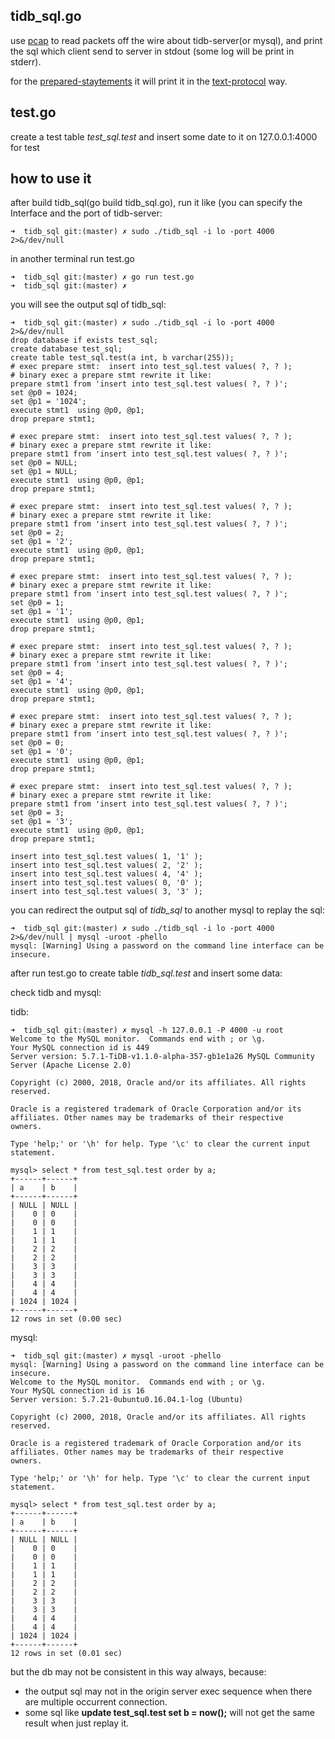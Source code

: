 ## tidb_sql.go

use [pcap](https://godoc.org/github.com/google/gopacket/pcap) to read packets off the wire about tidb-server(or mysql), and print the sql which client send to server in stdout (some log will be print in stderr).

for the [prepared-staytements](https://dev.mysql.com/doc/internals/en/prepared-statements.html) it will print it in the [text-protocol](https://dev.mysql.com/doc/internals/en/text-protocol.html) way.



## test.go

create a test table *test_sql.test* and insert some date to it on 127.0.0.1:4000 for test



## how to use it

after build tidb_sql(go build tidb_sql.go), run it like (you can specify the Interface and the port of tidb-server:

```
➜  tidb_sql git:(master) ✗ sudo ./tidb_sql -i lo -port 4000 2>&/dev/null
```

in another terminal run test.go

```
➜  tidb_sql git:(master) ✗ go run test.go
➜  tidb_sql git:(master) ✗
```



you will see the output sql of tidb_sql:

```
➜  tidb_sql git:(master) ✗ sudo ./tidb_sql -i lo -port 4000 2>&/dev/null
drop database if exists test_sql;
create database test_sql;
create table test_sql.test(a int, b varchar(255));
# exec prepare stmt:  insert into test_sql.test values( ?, ? );
# binary exec a prepare stmt rewrite it like:
prepare stmt1 from 'insert into test_sql.test values( ?, ? )';
set @p0 = 1024;
set @p1 = '1024';
execute stmt1  using @p0, @p1;
drop prepare stmt1;

# exec prepare stmt:  insert into test_sql.test values( ?, ? );
# binary exec a prepare stmt rewrite it like:
prepare stmt1 from 'insert into test_sql.test values( ?, ? )';
set @p0 = NULL;
set @p1 = NULL;
execute stmt1  using @p0, @p1;
drop prepare stmt1;

# exec prepare stmt:  insert into test_sql.test values( ?, ? );
# binary exec a prepare stmt rewrite it like:
prepare stmt1 from 'insert into test_sql.test values( ?, ? )';
set @p0 = 2;
set @p1 = '2';
execute stmt1  using @p0, @p1;
drop prepare stmt1;

# exec prepare stmt:  insert into test_sql.test values( ?, ? );
# binary exec a prepare stmt rewrite it like:
prepare stmt1 from 'insert into test_sql.test values( ?, ? )';
set @p0 = 1;
set @p1 = '1';
execute stmt1  using @p0, @p1;
drop prepare stmt1;

# exec prepare stmt:  insert into test_sql.test values( ?, ? );
# binary exec a prepare stmt rewrite it like:
prepare stmt1 from 'insert into test_sql.test values( ?, ? )';
set @p0 = 4;
set @p1 = '4';
execute stmt1  using @p0, @p1;
drop prepare stmt1;

# exec prepare stmt:  insert into test_sql.test values( ?, ? );
# binary exec a prepare stmt rewrite it like:
prepare stmt1 from 'insert into test_sql.test values( ?, ? )';
set @p0 = 0;
set @p1 = '0';
execute stmt1  using @p0, @p1;
drop prepare stmt1;

# exec prepare stmt:  insert into test_sql.test values( ?, ? );
# binary exec a prepare stmt rewrite it like:
prepare stmt1 from 'insert into test_sql.test values( ?, ? )';
set @p0 = 3;
set @p1 = '3';
execute stmt1  using @p0, @p1;
drop prepare stmt1;

insert into test_sql.test values( 1, '1' );
insert into test_sql.test values( 2, '2' );
insert into test_sql.test values( 4, '4' );
insert into test_sql.test values( 0, '0' );
insert into test_sql.test values( 3, '3' );
```



you can redirect the output sql of *tidb_sql* to another mysql to replay the sql:

```
➜  tidb_sql git:(master) ✗ sudo ./tidb_sql -i lo -port 4000 2>&/dev/null | mysql -uroot -phello
mysql: [Warning] Using a password on the command line interface can be insecure.
```

after run test.go to create table *tidb_sql.test* and insert some data:



check tidb and mysql:

tidb:

```
➜  tidb_sql git:(master) ✗ mysql -h 127.0.0.1 -P 4000 -u root
Welcome to the MySQL monitor.  Commands end with ; or \g.
Your MySQL connection id is 449
Server version: 5.7.1-TiDB-v1.1.0-alpha-357-gb1e1a26 MySQL Community Server (Apache License 2.0)

Copyright (c) 2000, 2018, Oracle and/or its affiliates. All rights reserved.

Oracle is a registered trademark of Oracle Corporation and/or its
affiliates. Other names may be trademarks of their respective
owners.

Type 'help;' or '\h' for help. Type '\c' to clear the current input statement.

mysql> select * from test_sql.test order by a;
+------+------+
| a    | b    |
+------+------+
| NULL | NULL |
|    0 | 0    |
|    0 | 0    |
|    1 | 1    |
|    1 | 1    |
|    2 | 2    |
|    2 | 2    |
|    3 | 3    |
|    3 | 3    |
|    4 | 4    |
|    4 | 4    |
| 1024 | 1024 |
+------+------+
12 rows in set (0.00 sec)
```



mysql:

```shell
➜  tidb_sql git:(master) ✗ mysql -uroot -phello
mysql: [Warning] Using a password on the command line interface can be insecure.
Welcome to the MySQL monitor.  Commands end with ; or \g.
Your MySQL connection id is 16
Server version: 5.7.21-0ubuntu0.16.04.1-log (Ubuntu)

Copyright (c) 2000, 2018, Oracle and/or its affiliates. All rights reserved.

Oracle is a registered trademark of Oracle Corporation and/or its
affiliates. Other names may be trademarks of their respective
owners.

Type 'help;' or '\h' for help. Type '\c' to clear the current input statement.

mysql> select * from test_sql.test order by a;
+------+------+
| a    | b    |
+------+------+
| NULL | NULL |
|    0 | 0    |
|    0 | 0    |
|    1 | 1    |
|    1 | 1    |
|    2 | 2    |
|    2 | 2    |
|    3 | 3    |
|    3 | 3    |
|    4 | 4    |
|    4 | 4    |
| 1024 | 1024 |
+------+------+
12 rows in set (0.01 sec)
```

but the db may not be consistent in this way always, because:

- the output sql may not in the origin server exec sequence when there are multiple occurrent connection.
- some sql like **update test_sql.test set b = now();** will not get the same result when just replay it.
